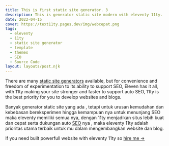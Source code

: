 ```yaml
---
title: This is first static site generator. 3
description: This is generator static site modern with eleventy 11ty.
date: 2022-04-15
cover: https://text11ty.pages.dev/img/webcepat.png
tags:
  - eleventy
  - 11ty
  - static site generator
  - template
  - themes
  - SEO
  - Source Code
layout: layouts/post.njk
---
```


There are many [static site generators](https://11ty.dev/) available, but for convenience and freedom of experimentation to its ability to support SEO, Eleven has it all, with 11ty making your site stronger and faster to support auto SEO, 11ty is the best priority for you to develop websites and blogs.

Banyak generator static site yang ada , tetapi untuk urusan kemudahan dan kebebasan bereksperimen hingga kemampuan nya untuk menunjang SEO maka eleventy memiliki semua nya, dengan 11ty menjadikan situs lebih kuat dan cepat serta dukungan auto [SEO](https://11ty.dev/) nya , maka eleventy 11ty adalah prioritas utama terbaik untuk mu dalam mengembangkan website dan blog.

If you need built powerfull website with eleventy 11ty so [hire me →](https://www.fiverr.com/creativitas/design-your-modern-website-using-jekyll)
